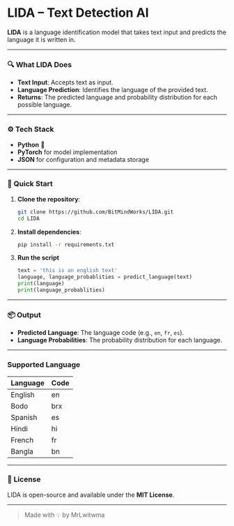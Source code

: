 # LIDA – Text Detection AI

**LIDA** is a language identification model that takes text input and predicts the language it is written in.

---

### 🔍 What LIDA Does

- **Text Input**: Accepts text as input.
- **Language Prediction**: Identifies the language of the provided text.
- **Returns**: The predicted language and probability distribution for each possible language.

---

### ⚙️ Tech Stack

- **Python** 🐍
- **PyTorch** for model implementation
- **JSON** for configuration and metadata storage

---

### 🚀 Quick Start

1. **Clone the repository**:

    ```bash
    git clone https://github.com/BitMindWorks/LIDA.git
    cd LIDA
    ```

2. **Install dependencies**:

    ```bash
    pip install -r requirements.txt
    ```

3. **Run the script**

    ```python
    text = 'this is an english text'
    language, language_probablities = predict_language(text)
    print(language)
    print(language_probablities)
    ```

---

### 📦 Output

- **Predicted Language**: The language code (e.g., `en`, `fr`, `es`).
- **Language Probabilities**: The probability distribution for each language.

---

### Supported Language

| Language | Code |
|----------|----------|
| English | en |
| Bodo | brx |
| Spanish | es |
| Hindi | hi |
| French | fr |
| Bangla | bn |

---

### 📄 License

LIDA is open-source and available under the **MIT License**.

---

> Made with 💡 by MrLwitwma
